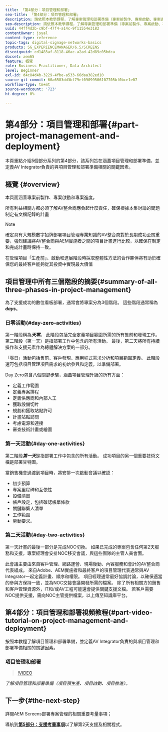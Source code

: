 ```yaml
---
title: 「第4部分：項目管理和部署」
seo-title: 「第4部分：項目管理和部署」
description: 請依照本教學課程，了解專案管理和部署準備（專案前製作、專案啟動、專案進度）。 此外，還要了解如何定義項目範圍和時間表，以及收集有關供應商、內部人工和剪切表的資訊。
seo-description: 請依照本教學課程，了解專案管理和部署準備（專案前製作、專案啟動、專案進度）。 此外，還要了解如何定義項目範圍和時間表，以及收集有關供應商、內部人工和剪切表的資訊。
uuid: 44ff4d2b-c9bf-47f4-a14c-9f11554e3182
contentOwner: jsyal
content-type: reference
topic-tags: digital-signage-networks-basics
products: SG_EXPERIENCEMANAGER/6.5/SCREENS
discoiquuid: cd1483af-8118-46ac-a2ad-42d89c05bdca
docset: aem65
feature: 概覽
role: Business Practitioner, Data Architect
level: Beginner
exl-id: d4c84d4b-3229-4fbe-a533-66daa382ed10
source-git-commit: 60a6583dd3bf79ef09099506107705bf0bce1e07
workflow-type: tm+mt
source-wordcount: '723'
ht-degree: 0%

---
```


# 第4部分：項目管理和部署{#part-project-management-and-deployment}

本頁重點介紹5個部分系列的第4部分，該系列旨在涵蓋項目管理和部署準備，並定義AV Integrator負責的與項目管理和部署準備相關的關鍵因素。

## 概覽 {#overview}

本頁面涵蓋專案前製作、專案啟動和專案進度。

所有利益相關方都必須了解AV整合商應負起什麼責任，確保根據本集討論的問題制定有文檔記錄的計畫

>[!NOTE]
>
>確定具有大規模數字招牌部署項目管理專業知識的AV整合商對於長期成功至關重要，強烈建議將AV整合商與AEM實施者之間的項目計畫進行比較，以確保在制定和完成計畫時保持一致。
>
>在管理項目「生產前」、啟動和進展階段時採取整體性方法的合作夥伴將有助於確保您的最終客戶能夠從其投資中實現最大價值

## 項目管理中所有三個階段的摘要{#summary-of-all-three-phases-in-project-management}

為了支援成功的數位看板部署，通常會將專案分為3個階段。 這些階段通常稱為&#x200B;***days***。

### 日零活動{#day-zero-activities}

第一階段稱為&#x200B;***天零***。 此階段包括完全定義項目範圍所需的所有售前和發現工作。 第二階段（第一天）是指部署工作中包含的所有活動。 最後，第二天將所有持續操作和支援元素作為總體解決方案的一部分。

「零日」活動包括售前、客戶發現、應用程式需求分析和項目範圍定義。 此階段還可包括項目管理項目需求的初始參與和定義，以準備部署。

Day Zero包含八個關鍵步驟，涵蓋項目管理升級的所有方面：

* 定義工作範圍
* 定義專案排程
* 定義供應商和內部人工
* 獲取設備切片
* 規劃和獲取站點許可
* 計畫站點訪問
* 考慮電源和連接
* 審查技術計畫或繪圖

### 第一天活動{#day-one-activities}

第二階段&#x200B;***第一天***&#x200B;是指部署工作中包含的所有活動。 成功項目的另一個重要技術文檔是部署甘特圖。

當銷售機會過渡到項目時，將安排一次啟動會議以確認：

* 初步預算
* 專案里程碑和互依性
* 設備清單
* 帳戶設定，包括確認帳單條款
* 關鍵聯繫人清單
* 工作範圍
* 勞動要求。

### 第二天活動{#day-two-activities}

第一天計畫的最後一部分是完成NOC切換。 如果已完成的專案包含任何第2天服務和支援，專案經理會安排NOC移交會議，與這些團隊的主管人員會面。

此會議主要由來自客戶管理、網路運營、現場後勤、內容服務和會計的AV整合商代表組成。 來自Adobe、AEM實施者和最終客戶的項目管理代表通常與AV Integrator一起定義計畫、順序和權限。 項目經理通常最好協調討論，以確保適當的參與方保持一致，並為NOC交接會議開發所需的檔案。 除了所有相關方的銷售和客戶管理資源外，IT和/或AV工程可能還會提供關鍵支援文檔。 若客戶需要NOC提供支援，需向NOC主管提供檔案，以上傳至知識庫平台。

## 第4部分：項目管理和部署視頻教程{#part-video-tutorial-on-project-management-and-deployment}

按照本教程了解項目管理和部署準備，並定義AV Integrator負責的與項目管理和部署準備相關的關鍵因素。

### 項目管理和部署

>[!VIDEO](https://video.tv.adobe.com/v/28408)

*了解項目管理和部署準備（項目預生產、項目啟動、項目推進）。*

## 下一步{#the-next-step}

詳閱AEM Screens部署專案管理的相關重要考量事項；

導航到&#x200B;**[第5部分：支援考量事項](support-considerations.md)**&#x200B;以了解第2天支援及相關程式。
